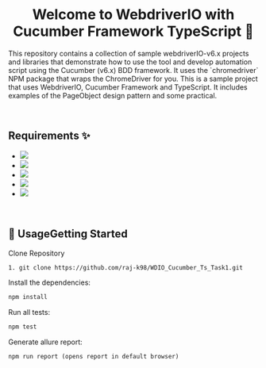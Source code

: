 <h1 align="center">Welcome to WebdriverIO with Cucumber Framework TypeScript 👋</h1>


<p align="left">
This repository contains a collection of sample webdriverIO-v6.x projects and libraries that demonstrate how to use the tool and develop automation script using the Cucumber (v6.x) BDD framework. It uses the `chromedriver` NPM package that wraps the ChromeDriver for you. This is a sample project that uses WebdriverIO, Cucumber Framework and TypeScript. It includes examples of the PageObject  design pattern and some practical.
</p>
<br>

## Requirements ✨


-   <a href="https://www.npmjs.com/package/readme-md-generator">
     <img src="https://img.shields.io/badge/-NPM Js V16.14.x-red?logo=npmJs&logoColor=black"/>
     </a>

-   <a href="https://cucumber.io/">
     <img src="https://img.shields.io/badge/-Cucumber V7.16.6-brightgreen?logo=cucumber&logoColor=white"/>
     </a>

-  <a href="https://www.typescriptlang.org/download">
    <img src="https://img.shields.io/badge/-TypeScript V4.5.2-%233178C6?logo=Typescript&logoColor=black" />
    </a>

-  <a href="https://webdriver.io/">    
    <img src="https://img.shields.io/badge/WebDriverIO V7.16.10-EA5906.svg?logo=WebdriverIO&logoColor=orange" />
    </a>

-  <a href="https://chromedriver.chromium.org/downloads">
    <img src="https://img.shields.io/badge/-CHROME%20BROWSER-yellow?logo=chrome&logoColor=brightblack">
    </a>

<br>


## 🚀 UsageGetting Started
Clone Repository
```bash
1. git clone https://github.com/raj-k98/WDIO_Cucumber_Ts_Task1.git
```

Install the dependencies:
```bash
npm install
```

Run all tests:
```bash
npm test
```
Generate allure report:
```
npm run report (opens report in default browser)
```